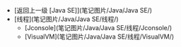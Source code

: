 - [返回上一级 [Java SE]](笔记图片/Java/Java SE/)
- [线程](笔记图片/Java/Java SE/线程/)
  - [Jconsole](笔记图片/Java/Java SE/线程/Jconsole/)
  - [VisualVM](笔记图片/Java/Java SE/线程/VisualVM/)
